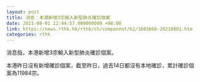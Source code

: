 ```yaml
---
layout: post
title: 消息：本港新增3宗輸入新型肺炎確診個案
date: 2021-08-01 12:44:57.000000000 +08:00
link: https://news.rthk.hk/rthk/ch/component/k2/1603660-20210801.htm
categories: rthk
---
```


消息指，本港新增3宗輸入新型肺炎確診個案。

本港昨日沒有新增確診個案，截至昨日，過去14日都沒有本地確診，累計確診個案為11984宗。
